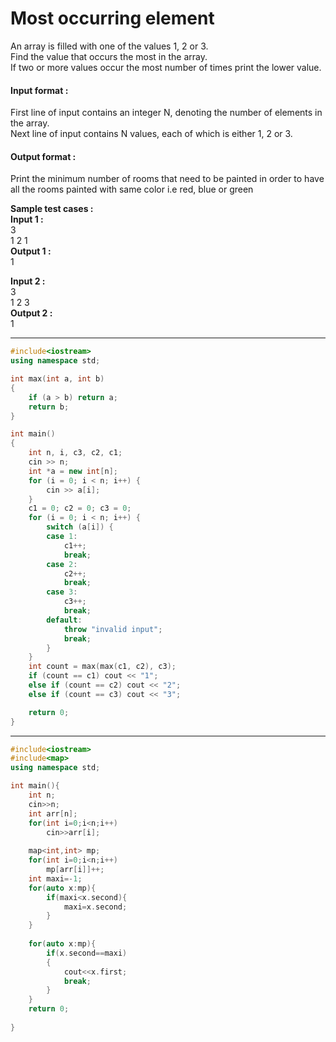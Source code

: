 # Most occurring element

An array is filled with one of the values 1, 2 or 3.
<br>
Find the value that occurs the most in the array.
<br>
If two or more values occur the most number of times print the lower value.

#### Input format :
First line of input contains an integer N, denoting the number of elements in the array.
<br>
Next line of input contains N values, each of which is either 1, 2 or 3.

#### Output format :
Print the minimum number of rooms that need to be painted in order to have all the rooms painted with same color i.e red, blue or green

**Sample test cases :<br>
Input 1 :<br>**
3<br>
1 2 1<br>
**Output 1 :<br>**
1

**Input 2 :<br>**
3<br>
1 2 3<br>
**Output 2 :<br>**
1


----------------------------------------------------------------------------------------------------------------------------------------------------------------------

```cpp
#include<iostream>
using namespace std;

int max(int a, int b)
{
	if (a > b) return a;
	return b;
}

int main()
{
	int n, i, c3, c2, c1;
	cin >> n;
	int *a = new int[n];
	for (i = 0; i < n; i++) {
		cin >> a[i];
	}
	c1 = 0; c2 = 0; c3 = 0;
	for (i = 0; i < n; i++) {
		switch (a[i]) {
		case 1:
			c1++;
			break;
		case 2:
			c2++;
			break;
		case 3:
			c3++;
			break;
		default:
			throw "invalid input";
			break;
		}
	}
	int count = max(max(c1, c2), c3);
	if (count == c1) cout << "1";
	else if (count == c2) cout << "2";
	else if (count == c3) cout << "3";

	return 0;
}

```

----------------------------------------------------------------------------------------------------------------------------------------------------------------------
```cpp
#include<iostream>
#include<map>
using namespace std;

int main(){
    int n;
    cin>>n;
    int arr[n];
    for(int i=0;i<n;i++)
        cin>>arr[i];
        
    map<int,int> mp;
    for(int i=0;i<n;i++)
        mp[arr[i]]++;
    int maxi=-1;
    for(auto x:mp){
        if(maxi<x.second){
            maxi=x.second;
        }
    }
    
    for(auto x:mp){
        if(x.second==maxi)
        {
            cout<<x.first;
            break;
        }
    }
    return 0;
    
}

```


